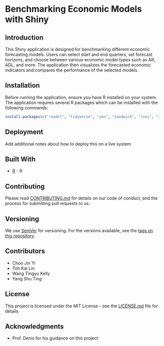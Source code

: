# Benchmarking Economic Models with Shiny

## Introduction
This Shiny application is designed for benchmarking different economic forecasting models. Users can select start and end quarters, set forecast horizons, and choose between various economic model types such as AR, ADL, and more. The application then visualizes the forecasted economic indicators and compares the performance of the selected models.

## Installation

Before running the application, ensure you have R installed on your system. The application requires several R packages which can be installed with the following commands:

```R
install.packages(c("readxl", "tidyverse", "zoo", "sandwich", "lsei", "shiny", "shinyWidgets", "shinythemes"))

```

## Deployment

Add additional notes about how to deploy this on a live system

## Built With

* [R](https://www.r-project.org/) - R

## Contributing

Please read [CONTRIBUTING.md](CONTRIBUTING.md) for details on our code of conduct, and the process for submitting pull requests to us.

## Versioning

We use [SemVer](http://semver.org/) for versioning. For the versions available, see the [tags on this repository](https://github.com/your/project/tags). 

## Contributors

* Choo Jin Yi
* Toh Kai Lin
* Wang Tingyu Kelly
* Yang Shu Ting


## License

This project is licensed under the MIT License - see the [LICENSE.md](LICENSE.md) file for details

## Acknowledgments

* Prof. Denis for his guidance on this project
